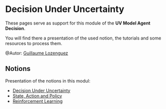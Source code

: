 # Decision Under Uncertainty

These pages serve as support for this module of the **UV Model Agent Decision**.

You will find there a presentation of the used notion, the tutorials and some resources to process them.

@Autor: [Guillaume Lozenguez](mailto:guillaune.lozenguez@imt-lille-douai.fr)


## Notions

Presentation of the notions in this modul:

* [Decision Under Uncertainty](https://raw.githubusercontent.com/ceri-num/module-DUU/master/notions/intro.pdf)
* [State, Action and Policy](https://raw.githubusercontent.com/ceri-num/module-DUU/master/notions/policy.pdf)
* [Reinforcement Learning](https://raw.githubusercontent.com/ceri-num/module-DUU/master/notions/reinforcement.pdf)
<!-- * [Markov Decision Process](notions/mdp.md) -->
<!-- * [Factorised Model](notions/dbn.md) -->
<!-- * [Factorised Learning](notions/id3-algorythm.md) -->
